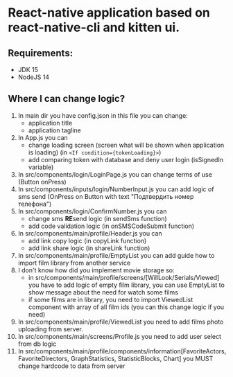 # React-native application based on react-native-cli and kitten ui.
## Requirements:

- JDK 15
- NodeJS 14

## Where I can change logic?
1. In main dir you have config.json in this file you can change:
    - application title
    - application tagline
2. In App.js you can 
    - change loading screen (screen what will be shown when application is loading) (in `<If condition={tokenLoading}>`)
    - add comparing token with database and deny user login (isSignedIn variable)
3. In src/components/login/LoginPage.js you can change terms of use (Button onPress)
4. In src/components/inputs/login/NumberInput.js you can add logic of sms send (OnPress on Button with text "Подтвердить номер телефона")
5. In src/components/login/ConfirmNumber.js you can 
    - change sms **RE**send logic (in sendSms function)
    - add code validation logic (in onSMSCodeSubmit function) 
6. In src/components/main/profile/Header.js you can
    - add link copy logic (in copyLink function)
    - add link share logic (in shareLink function)
7. In src/components/main/profile/EmptyList you can add guide how to import film library from another service
8. I don't know how did you implement movie storage so:
    - in src/components/main/profile/screens/[WillLook/Serials/Viewed] you have to add logic of empty film library, you can use 
      EmptyList to show message about the need for watch some films    
    - if some films are in library, you need to import ViewedList component with array of all film ids (you can this change logic if you need)
9. In src/components/main/profile/ViewedList you need to add films photo uploading from server.
10. In src/components/main/screens/Profile.js you need to add user select from db logic
11. In src/components/main/profile/components/information[FavoriteActors, FavoriteDirectors, GraphStatistics, StatisticBlocks, Chart] you MUST change hardcode to data from server